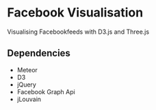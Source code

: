 Facebook Visualisation
======================

Visualising Facebookfeeds with D3.js and Three.js

Dependencies
----------------------
- Meteor
- D3
- jQuery
- Facebook Graph Api
- jLouvain

